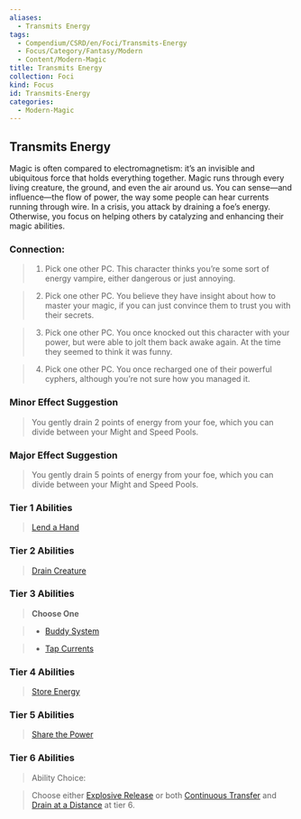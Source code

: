 ```yaml
---
aliases:
  - Transmits Energy
tags:
  - Compendium/CSRD/en/Foci/Transmits-Energy
  - Focus/Category/Fantasy/Modern
  - Content/Modern-Magic
title: Transmits Energy
collection: Foci
kind: Focus
id: Transmits-Energy
categories:
  - Modern-Magic
---
```

## Transmits Energy  
Magic is often compared to electromagnetism: it’s an invisible and ubiquitous force that holds everything together. Magic runs through every living creature, the ground, and even the air around us. You can sense—and influence—the flow of power, the way some people can hear currents running through wire. In a crisis, you attack by draining a foe’s energy. Otherwise, you focus on helping others by catalyzing and enhancing their magic abilities.  
  
  
  
### Connection:   
>1. Pick one other PC. This character thinks you’re some sort of energy vampire, either dangerous or just annoying.  
>2. Pick one other PC. You believe they have insight about how to master your magic, if you can just convince them to trust you with their secrets.  
>3. Pick one other PC. You once knocked out this character with your power, but were able to jolt them back awake again. At the time they seemed to think it was funny.  
>4. Pick one other PC. You once recharged one of their powerful cyphers, although you’re not sure how you managed it.  
### Minor Effect Suggestion    
>You gently drain 2 points of energy from your foe, which you can divide between your Might and Speed Pools.  
### Major Effect Suggestion    
>You gently drain 5 points of energy from your foe, which you can divide between your Might and Speed Pools.  
  
### Tier 1 Abilities    
> [Lend a Hand](Lend-a-Hand.md)  
  
  
### Tier 2 Abilities    
> [Drain Creature](Drain-Creature.md)    
  
### Tier 3 Abilities    
> **Choose One**    
>- [Buddy System](Buddy-System.md)  
>- [Tap Currents](Tap-Currents.md)  
### Tier 4 Abilities    
> [Store Energy](Store-Energy.md)    
  
### Tier 5 Abilities    
> [Share the Power](Share-the-Power.md)  
  
  
### Tier 6 Abilities  
> Ability Choice:   
> Choose either [Explosive Release](Explosive-Release.md) or both [Continuous Transfer](Continuous-Transfer.md) and [Drain at a Distance](Drain-at-a-Distance.md) at tier 6.  
